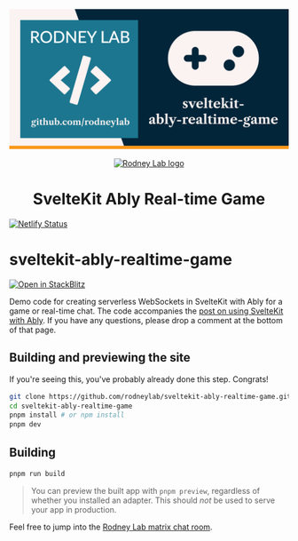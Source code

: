 <img src="https://github.com/rodneylab/sveltekit-ably-realtime-game/raw/main/images/rodneylab-github-sveltekit-ably-realtime-game.png" alt="Rodney Lab sveltekit-ably-realtime-game Github banner">

<p align="center">
  <a aria-label="Open Rodney Lab site" href="https://rodneylab.com" rel="nofollow noopener noreferrer">
    <img alt="Rodney Lab logo" src="https://rodneylab.com/assets/icon.png" width="60" />
  </a>
</p>
<h1 align="center">
  SvelteKit Ably Real-time Game
</h1>

[![Netlify Status](https://api.netlify.com/api/v1/badges/a3007b62-a447-48c3-9ab4-54356cfdccbe/deploy-status)](https://app.netlify.com/sites/earnest-sprite-9ee6af/deploys)

# sveltekit-ably-realtime-game

[![Open in StackBlitz](https://developer.stackblitz.com/img/open_in_stackblitz.svg)](https://stackblitz.com/github/rodneylab/sveltekit-ably-realtime-game)

Demo code for creating serverless WebSockets in SvelteKit with Ably for a game or real-time chat. The code accompanies the <a href="https://rodneylab.com/sveltekit-ably/">post on using SvelteKit with Ably</a>. If you have any questions, please drop a comment at the bottom of that page.

## Building and previewing the site

If you're seeing this, you've probably already done this step. Congrats!

```bash
git clone https://github.com/rodneylab/sveltekit-ably-realtime-game.git
cd sveltekit-ably-realtime-game
pnpm install # or npm install
pnpm dev
```

## Building

```bash
pnpm run build
```

> You can preview the built app with `pnpm preview`, regardless of whether you installed an adapter. This should _not_ be used to serve your app in production.

Feel free to jump into the [Rodney Lab matrix chat room](https://matrix.to/#/%23rodney:matrix.org).

